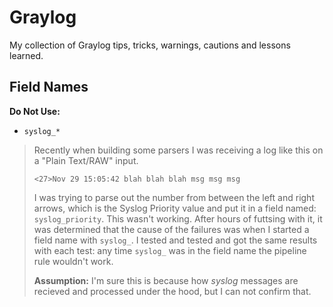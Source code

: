 # Graylog
My collection of Graylog tips, tricks, warnings, cautions and lessons learned.

## Field Names

**Do Not Use:**  
- `syslog_*`

> Recently when building some parsers I was receiving a log like this on a "Plain Text/RAW" input.  
>```
><27>Nov 29 15:05:42 blah blah blah msg msg msg
>```  
>I was trying to parse out the number from between the left and right arrows, which is the Syslog Priority value and put it in a field named: `syslog_priority`. This wasn't working. After hours of futtsing with it, it was determined that the cause of the failures was when I started a field name with `syslog_`. I tested and tested and got the same results with each test: any time `syslog_` was in the field name the pipeline rule wouldn't work.
>
>**Assumption:** I'm sure this is because how *syslog* messages are recieved and processed under the hood, but I can not confirm that.
